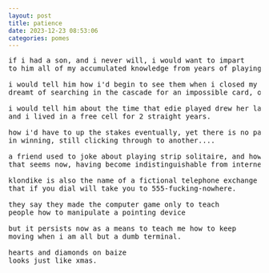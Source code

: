 ```yaml
---
layout: post
title: patience
date: 2023-12-23 08:53:06
categories: pomes
---
```


<pre>
if i had a son, and i never will, i would want to impart
to him all of my accumulated knowledge from years of playing solitaire.

i would tell him how i'd begin to see them when i closed my eyes,
dreamt of searching in the cascade for an impossible card, or maybe death,

i would tell him about the time that edie played drew her last breath and was xed out
and i lived in a free cell for 2 straight years. <!-- where am i hiding in this? -->

how i'd have to up the stakes eventually, yet there is no payoff
in winning, still clicking through to another....

a friend used to joke about playing strip solitaire, and how appropriate
that seems now, having become indistinguishable from internet pornography, <!-- only include this if it supports your thesis. is there a way? -->

klondike is also the name of a fictional telephone exchange
that if you dial will take you to 555-fucking-nowhere.

they say they made the computer game only to teach
people how to manipulate a pointing device

but it persists now as a means to teach me how to keep
moving when i am all but a dumb terminal.

hearts and diamonds on baize
looks just like xmas. <!-- maybe link this somewhere else to the time of year -->
</pre>

<!--
word box
--------
blanket/duvet
loss
regret
guilt
shame
madness
winter light filtered through wobbly glass and tears
---------

when she told me i was playing solitaire to pass the time, the agony of waiting
each phone call escalating in a way i was not ready to understand
describing a course to somewhere i was bound to
but was certain i was not going

stared at the planes inching across the cold blue sky

"start in kansas and end up in oz"
-->
